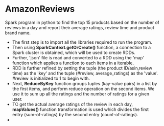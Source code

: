 # AmazonReviews
Spark program in python to find the top 15 products based on the number of reviews in a day and report their average ratings, review time and product brand name.

- The first step is to import all the libraries required to run the program.
- Then using **SparkContext.getOrCreate()** function, a connection to a Spark cluster is obtained, which will be used to create RDDs.
- Further, 'json' file is read and converted to a RDD using the 'map' function which applies a function to each items in a iterable.
- RDD is further refined by setting the tuple (the product ID/asin,review time) as the 'key' and the tuple (#review, average_ratings) as the 'value'. #review is initialized to 1 to begin with.
- Next, **ReduceByKey** function groups tuples (kay-value pairs) in a list by the first items, and perform reduce operation on the second items. We use it to sum up all the ratings and the number of ratings for a given user.
- TO get the actual average ratings of the review in each day, **mapValues()** function transformation is used which divides the first entry (sum-of-ratings) by the second entry (count-of-ratings).
- 

